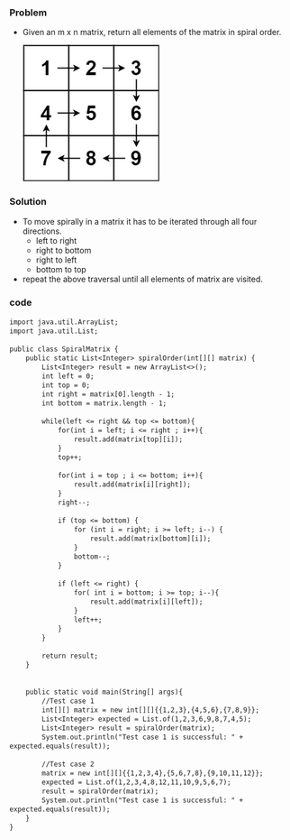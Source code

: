 ### Problem

- Given an m x n matrix, return all elements of the matrix in spiral order.


  ![spiral matrix](../../../images/spiral1.jpeg)


### Solution

- To move spirally in a matrix it has to be iterated through all four directions.
  - left to right
  - right to bottom
  - right to left
  - bottom to top
- repeat the above traversal until all elements of matrix are visited.

### code

```
import java.util.ArrayList;
import java.util.List;

public class SpiralMatrix {
    public static List<Integer> spiralOrder(int[][] matrix) {
        List<Integer> result = new ArrayList<>();
        int left = 0;
        int top = 0;
        int right = matrix[0].length - 1;
        int bottom = matrix.length - 1;

        while(left <= right && top <= bottom){
            for(int i = left; i <= right ; i++){
                result.add(matrix[top][i]);
            }
            top++;

            for(int i = top ; i <= bottom; i++){
                result.add(matrix[i][right]);
            }
            right--;

            if (top <= bottom) {
                for (int i = right; i >= left; i--) {
                    result.add(matrix[bottom][i]);
                }
                bottom--;
            }

            if (left <= right) {
                for( int i = bottom; i >= top; i--){
                    result.add(matrix[i][left]);
                }
                left++;
            }
        }

        return result;
    }


    public static void main(String[] args){
        //Test case 1
        int[][] matrix = new int[][]{{1,2,3},{4,5,6},{7,8,9}};
        List<Integer> expected = List.of(1,2,3,6,9,8,7,4,5);
        List<Integer> result = spiralOrder(matrix);
        System.out.println("Test case 1 is successful: " + expected.equals(result));

        //Test case 2
        matrix = new int[][]{{1,2,3,4},{5,6,7,8},{9,10,11,12}};
        expected = List.of(1,2,3,4,8,12,11,10,9,5,6,7);
        result = spiralOrder(matrix);
        System.out.println("Test case 1 is successful: " + expected.equals(result));
    }
}

```